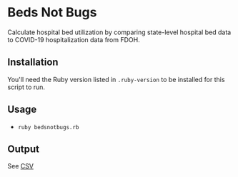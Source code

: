 # Beds Not Bugs

Calculate hospital bed utilization by comparing state-level hospital bed
data to COVID-19 hospitalization data from FDOH.

## Installation

You'll need the Ruby version listed in `.ruby-version` to be installed for
this script to run.

## Usage

- `ruby bedsnotbugs.rb`


## Output

See [CSV](florida_hospital_bed_utilization_2020-03-26.csv)
